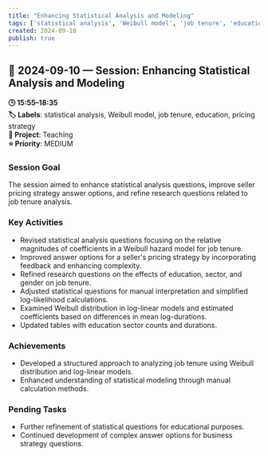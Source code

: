 ```yaml
---
title: "Enhancing Statistical Analysis and Modeling"
tags: ['statistical analysis', 'Weibull model', 'job tenure', 'education', 'pricing strategy']
created: 2024-09-10
publish: true
---
```


## 📅 2024-09-10 — Session: Enhancing Statistical Analysis and Modeling

**🕒 15:55–18:35**  
**🏷️ Labels**: statistical analysis, Weibull model, job tenure, education, pricing strategy  
**📂 Project**: Teaching  
**⭐ Priority**: MEDIUM  


### Session Goal
The session aimed to enhance statistical analysis questions, improve seller pricing strategy answer options, and refine research questions related to job tenure analysis.

### Key Activities
- Revised statistical analysis questions focusing on the relative magnitudes of coefficients in a Weibull hazard model for job tenure.
- Improved answer options for a seller's pricing strategy by incorporating feedback and enhancing complexity.
- Refined research questions on the effects of education, sector, and gender on job tenure.
- Adjusted statistical questions for manual interpretation and simplified log-likelihood calculations.
- Examined Weibull distribution in log-linear models and estimated coefficients based on differences in mean log-durations.
- Updated tables with education sector counts and durations.

### Achievements
- Developed a structured approach to analyzing job tenure using Weibull distribution and log-linear models.
- Enhanced understanding of statistical modeling through manual calculation methods.

### Pending Tasks
- Further refinement of statistical questions for educational purposes.
- Continued development of complex answer options for business strategy questions.
